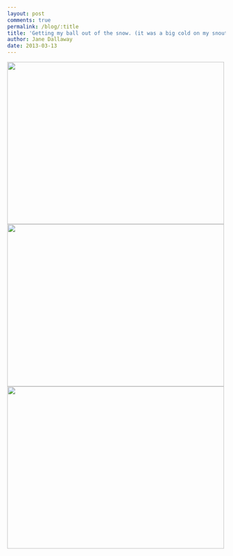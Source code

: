 ```yaml
---
layout: post
comments: true
permalink: /blog/:title
title: 'Getting my ball out of the snow. (it was a big cold on my snout)'
author: Jane Dallaway
date: 2013-03-13
---
```


<div><a href="http://static.skitters.dallaway.com/Cphoto_1.JPG"><img width="500" src="http://static.skitters.dallaway.com/Cphoto_1.JPG.500.JPG" height="374"></img></a></div><div><a href="http://static.skitters.dallaway.com/Vphoto_2.JPG"><img width="500" src="http://static.skitters.dallaway.com/Vphoto_2.JPG.500.JPG" height="374"></img></a></div><div><a href="http://static.skitters.dallaway.com/Kphoto_3.JPG"><img width="500" src="http://static.skitters.dallaway.com/Kphoto_3.JPG.500.JPG" height="374"></img></a></div>



  


  


 
    
